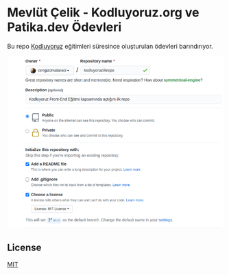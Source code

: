 # Mevlüt Çelik - Kodluyoruz.org ve Patika.dev Ödevleri

Bu repo [Kodluyoruz](https://www.kodluyoruz.org) eğitimleri süresince oluşturulan ödevleri barındırıyor.

![github](https://github.com/Kodluyoruz/taskforce/raw/main/git/odev1/figures/github.png)

## License
[MIT](https://choosealicense.com/licenses/mit/)